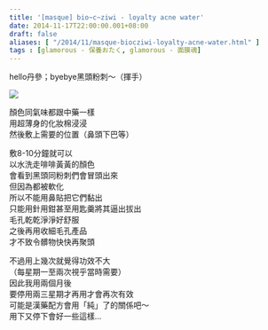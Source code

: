 ```yaml
---
title: '[masque] bio~c~ziwi - loyalty acne water'
date: 2014-11-17T22:00:00.001+08:00
draft: false
aliases: [ "/2014/11/masque-biocziwi-loyalty-acne-water.html" ]
tags : [glamorous - 保養おたく, glamorous - 面膜魂]
---
```


hello丹參；byebye黑頭粉刺～（揮手）  

[![](https://4.bp.blogspot.com/-T8LZ83k9Wj0/XFbFd7ZfjUI/AAAAAAAAH2c/aYtbQ68OCnwPIQ1_EdvwguSybseEWHyXgCLcBGAs/s640/15614843130_7218776b4b_z.jpg)](https://4.bp.blogspot.com/-T8LZ83k9Wj0/XFbFd7ZfjUI/AAAAAAAAH2c/aYtbQ68OCnwPIQ1_EdvwguSybseEWHyXgCLcBGAs/s1600/15614843130_7218776b4b_z.jpg)

顏色同氣味都跟中藥一樣  
用超薄身的化妝棉浸浸  
然後敷上需要的位置（鼻頭下巴等）  
  
敷8-10分鐘就可以  
以水洗走啡啡黃黃的顏色  
會看到黑頭同粉刺們會冒頭出來  
但因為都被軟化  
所以不能用鼻貼把它們黏出  
只能用針用鉗甚至用匙羹將其逼出拔出  
毛孔乾乾淨淨好舒服  
之後再用收細毛孔產品  
才不致令髒物快快再聚頭  
  
不過用上幾次就覺得功效不大  
（每星期一至兩次視乎當時需要）  
因此我用兩個月後  
要停用兩三星期才再用才會再次有效  
可能是漢藥配方會用「純」了的關係吧～  
用下又停下會好一些這樣...